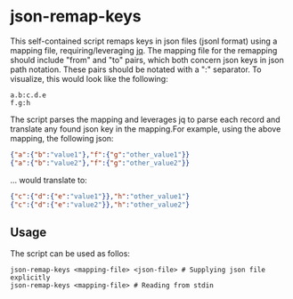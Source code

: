 # json-remap-keys
This self-contained script remaps keys in json files (jsonl format) using a mapping file, requiring/leveraging [jq](https://jqlang.org/).
The mapping file for the remapping should include "from" and "to" pairs, which both concern json keys in json path notation.
These pairs should be notated with a ":" separator. To visualize, this would look like the following:

```
a.b:c.d.e
f.g:h
```

The script parses the mapping and leverages jq to parse each record and translate any found json key in the mapping.For example, using the above mapping, the following json:

```json
{"a":{"b":"value1"},"f":{"g":"other_value1"}}
{"a":{"b":"value2"},"f":{"g":"other_value2"}}
```

... would translate to:

```json
{"c":{"d":{"e":"value1"}},"h":"other_value1"}
{"c":{"d":{"e":"value2"}},"h":"other_value2"}
```

## Usage
The script can be used as follos:

```
json-remap-keys <mapping-file> <json-file> # Supplying json file explicitly
json-remap-keys <mapping-file> # Reading from stdin
```
